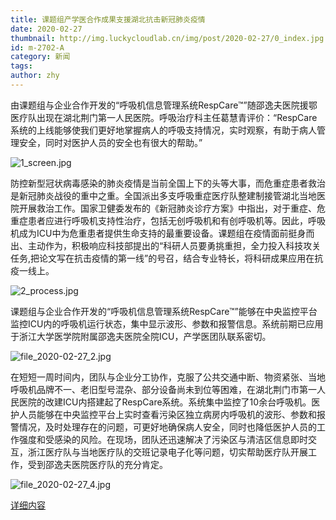 ```yaml
---
title: 课题组产学医合作成果支援湖北抗击新冠肺炎疫情
date: 2020-02-27
thumbnail: http://img.luckycloudlab.cn/img/post/2020-02-27/0_index.jpg
id: m-2702-A
category: 新闻
tags:
author: zhy
---
```

由课题组与企业合作开发的“呼吸机信息管理系统RespCare™”随邵逸夫医院援鄂医疗队出现在湖北荆门第一人民医院。呼吸治疗科主任葛慧青评价：“RespCare系统的上线能够使我们更好地掌握病人的呼吸支持情况，实时观察，有助于病人管理安全，同时对医护人员的安全也有很大的帮助。”
<!--more-->

![1_screen.jpg](http://img.luckycloudlab.cn/img/post/2020-02-27/1_screen.jpg)

防控新型冠状病毒感染的肺炎疫情是当前全国上下的头等大事，而危重症患者救治是新冠肺炎战役的重中之重。全国派出多支呼吸重症医疗队整建制接管湖北当地医院开展救治工作。国家卫健委发布的《新冠肺炎诊疗方案》中指出，对于重症、危重症患者应进行呼吸机支持性治疗，包括无创呼吸机和有创呼吸机等。因此，呼吸机成为ICU中为危重患者提供生命支持的最重要设备。课题组在疫情面前挺身而出、主动作为，积极响应科技部提出的“科研人员要勇挑重担，全力投入科技攻关任务,把论文写在抗击疫情的第一线”的号召，结合专业特长，将科研成果应用在抗疫一线上。

![2_process.jpg](http://img.luckycloudlab.cn/img/post/2020-02-27/2_process.jpg)


课题组与企业合作开发的“呼吸机信息管理系统RespCare™”能够在中央监控平台监控ICU内的呼吸机运行状态，集中显示波形、参数和报警信息。系统前期已应用于浙江大学医学院附属邵逸夫医院全院ICU，产学医团队联系密切。

![file_2020-02-27_2.jpg](https://i.loli.net/2021/03/03/gAw8vs3DIhoyHdM.jpg)

在短短一周时间内，团队与企业分工协作，克服了公共交通中断、物资紧张、当地呼吸机品牌不一、老旧型号混杂、部分设备尚未到位等困难，在湖北荆门市第一人民医院的改建ICU内搭建起了RespCare系统。系统集中监控了10余台呼吸机。医护人员能够在中央监控平台上实时查看污染区独立病房内呼吸机的波形、参数和报警情况，及时处理存在的问题，可更好地确保病人安全，同时也降低医护人员的工作强度和受感染的风险。在现场，团队还迅速解决了污染区与清洁区信息即时交互，浙江医疗队与当地医疗队的交班记录电子化等问题，切实帮助医疗队开展工作，受到邵逸夫医院医疗队的充分肯定。

![file_2020-02-27_4.jpg](https://i.loli.net/2021/03/03/lG189tOy2eQwBZh.jpg)

[详细内容](https://www.zjut.edu.cn/newsDetail.jsp?id=21070)